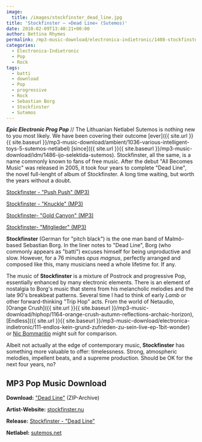 ```yaml
---
image:
  title: /images/stockfinster_dead_line.jpg
title: 'Stockfinster – »Dead Line« (Sutemos)'
date: 2010-02-09T13:40:21+00:00
author: Bettina Rhymes
permalink: /mp3-music-download/electronica-indietronic/1408-stockfinster-dead-line-sutemos
categories:
  - Electronica-Indietronic
  - Pop
  - Rock
tags:
  - batti
  - download
  - Pop
  - progressive
  - Rock
  - Sebastian Borg
  - Stockfinster
  - Sutemos
---
```

***Epic Electronic Prog Pop*** // The Lithuanian Netlabel Sutemos is nothing new to you most likely. We have been covering their outcome [ever]({{ site.url }}{{ site.baseurl }}/mp3-music-download/ambient/1036-various-intelligent-toys-5-sutemos-netlabel) [since]({{ site.url }}{{ site.baseurl }}/mp3-music-download/idm/1486-ijo-selektida-sutemos). Stockfinster, all the same, is a name commonly known to fans of free music. After the debut "All Becomes Music" was released in 2005, it took four years to complete "Dead Line", the novel full-lenght of album of Stockfinster. A long time waiting, but worth the years without a doubt.

[Stockfinster - "Push Push" (MP3)](http://www.archive.org/download//Stockfinster.-DeadLinesutemos025/01_Push_Push.mp3)
  
[Stockfinster - "Knuckle" (MP3)](http://www.archive.org/download//Stockfinster.-DeadLinesutemos025/05_Knuckle.mp3)
  
[Stockfinster- "Gold Canyon" (MP3)](http://www.archive.org/download//Stockfinster.-DeadLinesutemos025/06_Gold_Canyon.mp3)
  
[Stockfinster- "Mitglieder" (MP3)](http://www.archive.org/download//Stockfinster.-DeadLinesutemos025/07_Mitglieder.mp3)
  
<!--mp3linksend-->


  
<!--more-->

**Stockfinster** (German for "pitch black") is the one man band of Malmö-based Sebastian Borg. In the liner notes to "Dead Line", Borg (who commonly appears as "batti") excuses himself for being unproductive and slow. However, for a 76 minutes _opus magnus_, perfectly arranged and composed like this, many musicians need a whole lifetime for. If any.

The music of **Stockfinster** is a mixture of Postrock and progressive Pop, essentially enhanced by many electronic elements. There is an element of nostalgia to Borg's music that stems from his melancholic melodies and the late 90's breakbeat patterns. Several time I had to think of early _Lamb_ or other forward-thinking "Trip Hop" acts. From the world of Netaudio, [Orange Crush]({{ site.url }}{{ site.baseurl }}/mp3-music-download/hiphop/1164-orange-crush-autumn-reflections-archaic-horizon), [Endless]({{ site.url }}{{ site.baseurl }}/mp3-music-download/electronica-indietronic/111-endlos-kein-grund-zufrieden-zu-sein-live-ep-1bit-wonder) or <a href="http://www.12rec.net/Release_Nic-Bommarito_Harp-Fragments_058.htm" target="_blank">Nic Bommaritio</a> might suit for comparison.

Albeit not actually at the edge of contemporary music, **Stockfinster** has something more valuable to offer: timelessness. Strong, atmospheric melodies, impellent beats, and a supreme production. Should be OK for the next four years, no?

<!--adsense-->

## MP3 Pop Music Download

**Download:** <a href="http://www.archive.org/download/Stockfinster.-DeadLinesutemos025/Sutemos025.zip" target="_blank">"Dead Line"</a> (ZIP-Archive)
  
**Artist-Website:** <a href="http://www.stockfinster.nu/" target="_blank">stockfinster.nu</a>
  
**Release:** <a href="http://www.sutemos.net/en/release;gid,27" target="_blank">Stockfinster - "Dead Line"</a>
  
**Netlabel:** <a href="http://www.sutemos.net/" target="_blank">sutemos.net</a>